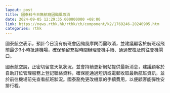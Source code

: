 ```yaml
---
layout: post
title: 國泰料今日無航班因颱風取消
date: 2024-09-05 12:29:35.000000000 +08:00
link: https://news.rthk.hk/rthk/ch/component/k2/1769246-20240905.htm
categories: rthk
---
```


國泰航空表示，預計今日沒有航班會因颱風摩羯而需取消，並建議顧客於航班起飛前最少3小時抵達機場，確保預留充裕時間辦理登機手續、通過安檢及前往登機閘口。

國泰航空說，正密切留意天氣狀況，並會持續更新網站提供最新消息，建議顧客於自助訂位管理服務上登記聯絡資料，確保能通過短訊或電郵收取最新航班資訊，並於前往機場前先查看航班狀況。國泰豁免更改機票的手續費用，以便顧客能彈性安排行程。
